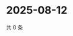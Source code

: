 # 2025-08-12

共 0 条

<!-- BEGIN ZHIHUVIDEO -->
<!-- 最后更新时间 Tue Aug 12 2025 18:13:14 GMT+0800 (China Standard Time) -->

<!-- END ZHIHUVIDEO -->
